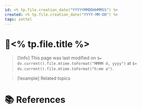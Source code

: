 ```yaml
---
id: <% tp.file.creation_date("YYYYYMMDDHHMMSS") %>  
created: <% tp.file.creation_date("YYYY-MM-DD") %> 
tags: zettel
---
```

# 📎<% tp.file.title %>

> [!info]
> This page was last modified on `$= dv.current().file.mtime.toFormat("MMMM d, yyyy")` at `$= dv.current().file.mtime.toFormat("h:mm a")`.

> [!example] Related topics
> 

# 📚 References